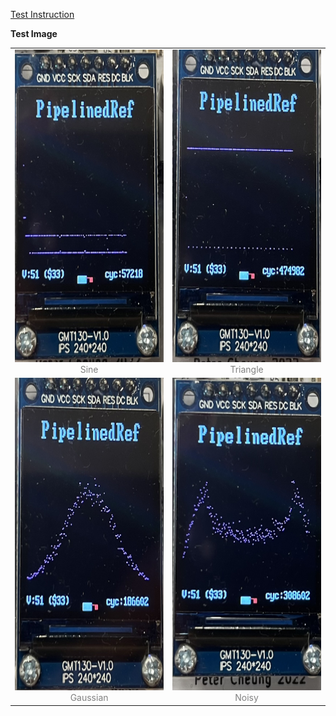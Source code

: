 [Test Instruction](https://github.com/franfafdaf/IAC_23autumn_Group17-Coursework?tab=readme-ov-file#test-instructions)


**Test Image**

<table>
  <tr>
    <td style="text-align: center;"><img src="/test/Ref Results/Pipelined_Sine.jpg" alt="sine" height = "500"><br><span style="color: grey;">Sine</span></td>
    <td style="text-align: center;"><img src="/test/Ref Results/Pipelined_Tri.jpg" alt="triangle" height = "500"><br><span style="color: grey;">Triangle</span></td>
  </tr>
  <tr>
    <td style="text-align: center;"><img src="/test/Ref Results/Pipelined_Gau.jpg" alt="gaussian" height = "500"><br><span style="color: grey;">Gaussian</span></td>
    <td style="text-align: center;"><img src="/test/Ref Results/Pipelined_Noisy.jpg" alt="noisy" height = "500"><br><span style="color: grey;">Noisy</span></td>
  </tr>
</table>